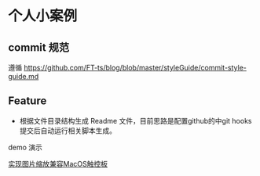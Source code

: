 # 个人小案例

## commit 规范

遵循 https://github.com/FT-ts/blog/blob/master/styleGuide/commit-style-guide.md

## Feature

- 根据文件目录结构生成 Readme 文件，目前思路是配置github的中git hooks 提交后自动运行相关脚本生成。



demo 演示

[实现图片缩放兼容MacOS触控板](https://popring.cn/demo/%E6%BA%90%E7%A0%81%E5%AE%9E%E7%8E%B0%E7%B1%BB/%E5%AE%9E%E7%8E%B0%E5%9B%BE%E7%89%87%E7%BC%A9%E6%94%BE%E5%85%BC%E5%AE%B9MacOS%E8%A7%A6%E6%8E%A7%E6%9D%BF.html)
